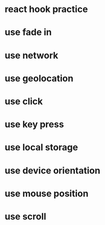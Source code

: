 # react hook practice

# use fade in

# use network

# use geolocation

# use click

# use key press

# use local storage

# use device orientation

# use mouse position

# use scroll
